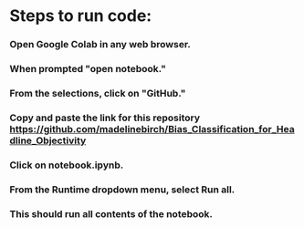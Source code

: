 # Steps to run code:

### Open Google Colab in any web browser.
### When prompted "open notebook."
### From the selections, click on "GitHub."
### Copy and paste the link for this repository https://github.com/madelinebirch/Bias_Classification_for_Headline_Objectivity
### Click on notebook.ipynb.
### From the Runtime dropdown menu, select Run all.

### This should run all contents of the notebook.